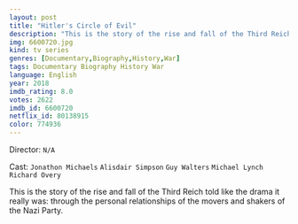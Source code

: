 ```yaml
---
layout: post
title: "Hitler's Circle of Evil"
description: "This is the story of the rise and fall of the Third Reich told like the drama it really was: through the personal relationships of the movers and shakers of the Nazi Party..."
img: 6600720.jpg
kind: tv series
genres: [Documentary,Biography,History,War]
tags: Documentary Biography History War 
language: English
year: 2018
imdb_rating: 8.0
votes: 2622
imdb_id: 6600720
netflix_id: 80138915
color: 774936
---
```

Director: `N/A`  

Cast: `Jonathon Michaels` `Alisdair Simpson` `Guy Walters` `Michael Lynch` `Richard Overy` 

This is the story of the rise and fall of the Third Reich told like the drama it really was: through the personal relationships of the movers and shakers of the Nazi Party.